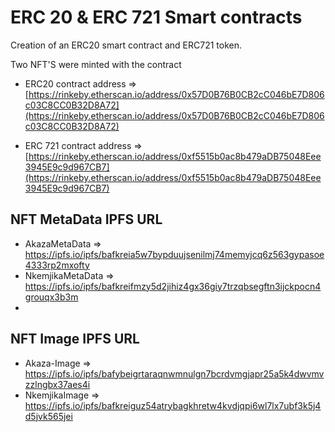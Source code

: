 # ERC 20 & ERC 721 Smart contracts

Creation of an ERC20 smart contract and ERC721 token.

Two NFT'S were minted with the contract

- ERC20 contract address => [https://rinkeby.etherscan.io/address/0x57D0B76B0CB2cC046bE7D806c03C8CC0B32D8A72](https://rinkeby.etherscan.io/address/0x57D0B76B0CB2cC046bE7D806c03C8CC0B32D8A72)
  
- ERC 721 contract address => [https://rinkeby.etherscan.io/address/0xf5515b0ac8b479aDB75048Eee3945E9c9d967CB7](https://rinkeby.etherscan.io/address/0xf5515b0ac8b479aDB75048Eee3945E9c9d967CB7)

## NFT MetaData IPFS URL

- AkazaMetaData => https://ipfs.io/ipfs/bafkreia5w7bypduujsenilmj74memyjcq6z563gypasoe4333rp2mxofty
- NkemjikaMetaData => https://ipfs.io/ipfs/bafkreifmzy5d2jihiz4gx36giy7trzqbsegftn3ijckpocn4grouqx3b3m
- 
## NFT Image IPFS URL

- Akaza-Image => https://ipfs.io/ipfs/bafybeigrtaraqnwmnulgn7bcrdvmgjapr25a5k4dwvmvzzlngbx37aes4i
- NkemjikaImage => https://ipfs.io/ipfs/bafkreiguz54atrybagkhretw4kvdjqpi6wl7lx7ubf3k5j4d5jvk565jei